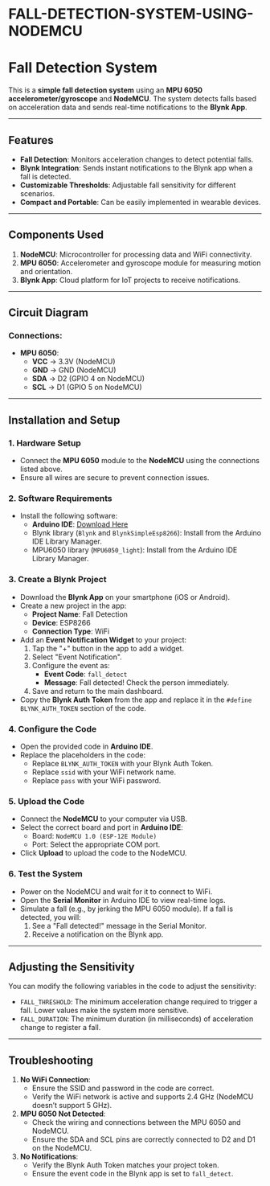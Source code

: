 # FALL-DETECTION-SYSTEM-USING-NODEMCU

# Fall Detection System

This is a **simple fall detection system** using an **MPU 6050 accelerometer/gyroscope** and **NodeMCU**. The system detects falls based on acceleration data and sends real-time notifications to the **Blynk App**. 

---

## Features

- **Fall Detection**: Monitors acceleration changes to detect potential falls.
- **Blynk Integration**: Sends instant notifications to the Blynk app when a fall is detected.
- **Customizable Thresholds**: Adjustable fall sensitivity for different scenarios.
- **Compact and Portable**: Can be easily implemented in wearable devices.

---

## Components Used

1. **NodeMCU**: Microcontroller for processing data and WiFi connectivity.
2. **MPU 6050**: Accelerometer and gyroscope module for measuring motion and orientation.
3. **Blynk App**: Cloud platform for IoT projects to receive notifications.

---

## Circuit Diagram

### Connections:
- **MPU 6050**:
  - **VCC** → 3.3V (NodeMCU)
  - **GND** → GND (NodeMCU)
  - **SDA** → D2 (GPIO 4 on NodeMCU)
  - **SCL** → D1 (GPIO 5 on NodeMCU)

---

## Installation and Setup

### 1. **Hardware Setup**
- Connect the **MPU 6050** module to the **NodeMCU** using the connections listed above.
- Ensure all wires are secure to prevent connection issues.

### 2. **Software Requirements**
- Install the following software:
  - **Arduino IDE**: [Download Here](https://www.arduino.cc/en/software)
  - Blynk library (`Blynk` and `BlynkSimpleEsp8266`): Install from the Arduino IDE Library Manager.
  - MPU6050 library (`MPU6050_light`): Install from the Arduino IDE Library Manager.

### 3. **Create a Blynk Project**
- Download the **Blynk App** on your smartphone (iOS or Android).
- Create a new project in the app:
  - **Project Name**: Fall Detection
  - **Device**: ESP8266
  - **Connection Type**: WiFi
- Add an **Event Notification Widget** to your project:
  1. Tap the "+" button in the app to add a widget.
  2. Select "Event Notification".
  3. Configure the event as:
     - **Event Code**: `fall_detect`
     - **Message**: Fall detected! Check the person immediately.
  4. Save and return to the main dashboard.
- Copy the **Blynk Auth Token** from the app and replace it in the `#define BLYNK_AUTH_TOKEN` section of the code.

### 4. **Configure the Code**
- Open the provided code in **Arduino IDE**.
- Replace the placeholders in the code:
  - Replace `BLYNK_AUTH_TOKEN` with your Blynk Auth Token.
  - Replace `ssid` with your WiFi network name.
  - Replace `pass` with your WiFi password.

### 5. **Upload the Code**
- Connect the **NodeMCU** to your computer via USB.
- Select the correct board and port in **Arduino IDE**:
  - Board: `NodeMCU 1.0 (ESP-12E Module)`
  - Port: Select the appropriate COM port.
- Click **Upload** to upload the code to the NodeMCU.

### 6. **Test the System**
- Power on the NodeMCU and wait for it to connect to WiFi.
- Open the **Serial Monitor** in Arduino IDE to view real-time logs.
- Simulate a fall (e.g., by jerking the MPU 6050 module). If a fall is detected, you will:
  1. See a "Fall detected!" message in the Serial Monitor.
  2. Receive a notification on the Blynk app.

---

## Adjusting the Sensitivity

You can modify the following variables in the code to adjust the sensitivity:
- `FALL_THRESHOLD`: The minimum acceleration change required to trigger a fall. Lower values make the system more sensitive.
- `FALL_DURATION`: The minimum duration (in milliseconds) of acceleration change to register a fall.

---

## Troubleshooting

1. **No WiFi Connection**:
   - Ensure the SSID and password in the code are correct.
   - Verify the WiFi network is active and supports 2.4 GHz (NodeMCU doesn’t support 5 GHz).
2. **MPU 6050 Not Detected**:
   - Check the wiring and connections between the MPU 6050 and NodeMCU.
   - Ensure the SDA and SCL pins are correctly connected to D2 and D1 on the NodeMCU.
3. **No Notifications**:
   - Verify the Blynk Auth Token matches your project token.
   - Ensure the event code in the Blynk app is set to `fall_detect`.



